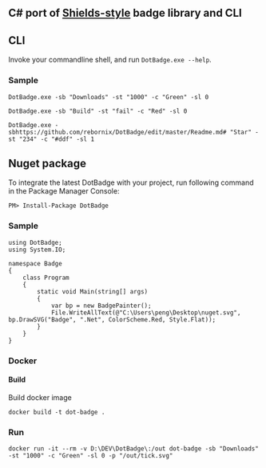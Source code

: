 ## C# port of [Shields-style](http://shields.io/) badge library and CLI

## CLI

Invoke your commandline shell, and run `DotBadge.exe --help`.

### Sample
`DotBadge.exe -sb "Downloads" -st "1000" -c "Green" -sl 0` 

`DotBadge.exe -sb "Build" -st "fail" -c "Red" -sl 0` 

`DotBadge.exe -sbhttps://github.com/rebornix/DotBadge/edit/master/Readme.md# "Star" -st "234" -c "#ddf" -sl 1` 

## Nuget package
To integrate the latest DotBadge with your project, run following command in the Package Manager Console:

```
PM> Install-Package DotBadge
```

### Sample
```
using DotBadge;
using System.IO;

namespace Badge
{
    class Program
    {
        static void Main(string[] args)
        {
            var bp = new BadgePainter();
            File.WriteAllText(@"C:\Users\peng\Desktop\nuget.svg", bp.DrawSVG("Badge", ".Net", ColorScheme.Red, Style.Flat));
        }
    }
}

```

### Docker

#### Build

Build docker image

```
docker build -t dot-badge .
```

### Run

```
docker run -it --rm -v D:\DEV\DotBadge\:/out dot-badge -sb "Downloads" -st "1000" -c "Green" -sl 0 -p "/out/tick.svg"
```